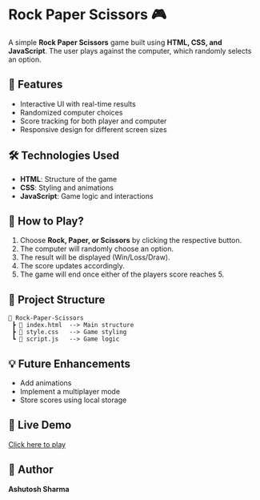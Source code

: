 # Rock Paper Scissors 🎮

A simple **Rock Paper Scissors** game built using **HTML, CSS, and JavaScript**. The user plays against the computer, which randomly selects an option.

## 🚀 Features

- Interactive UI with real-time results
- Randomized computer choices
- Score tracking for both player and computer
- Responsive design for different screen sizes

## 🛠️ Technologies Used

- **HTML**: Structure of the game
- **CSS**: Styling and animations
- **JavaScript**: Game logic and interactions

## 🎯 How to Play?

1. Choose **Rock, Paper, or Scissors** by clicking the respective button.
2. The computer will randomly choose an option.
3. The result will be displayed (Win/Loss/Draw).
4. The score updates accordingly.
5. The game will end once either of the players score reaches 5.

## 📂 Project Structure

```plaintext
📁 Rock-Paper-Scissors
 ┣ 📜 index.html  --> Main structure
 ┣ 📜 style.css   --> Game styling
 ┗ 📜 script.js   --> Game logic
```

## 💡 Future Enhancements

- Add animations
- Implement a multiplayer mode
- Store scores using local storage

## 🔗 Live Demo

[Click here to play](https://ashu7603.github.io/Rock-Paper-Sicssors/)

## 📌 Author

**Ashutosh Sharma**
